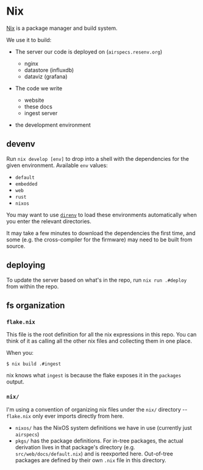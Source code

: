 # Nix

[Nix](https://nixos.org) is a package manager and build system.

We use it to build:

- The server our code is deployed on (`airspecs.resenv.org`)
    - nginx
    - datastore (influxdb)
    - dataviz (grafana)

- The code we write
    - website
    - these docs
    - ingest server

- the development environment

## devenv
Run `nix develop [env]` to drop into a shell with the dependencies for the
given environment. Available `env` values:

- `default`
- `embedded`
- `web`
- `rust`
- `nixos`

You may want to use [`direnv`](https://direnv.net/) to load these environments
automatically when you enter the relevant directories.

It may take a few minutes to download the dependencies the first time, and some
(e.g. the cross-compiler for the firmware) may need to be built from source.

## deploying
To update the server based on what's in the repo, run `nix run .#deploy` from
within the repo.

## fs organization

### `flake.nix`
This file is the root definition for all the nix expressions in this repo. You
can think of it as calling all the other nix files and collecting them in one
place.

When you:

```console
$ nix build .#ingest
```

nix knows what `ingest` is because the flake exposes it in the `packages` output.

### `nix/`

I'm using a convention of organizing nix files under the `nix/` directory --
`flake.nix` only ever imports directly from here.

- `nixos/` has the NixOS system definitions we have in use (currently just
  `airspecs`)
- `pkgs/` has the package definitions. For in-tree packages, the actual
  derivation lives in that package's directory (e.g.
  `src/web/docs/default.nix`) and is reexported here. Out-of-tree packages are
  defined by their own `.nix` file in this directory.
